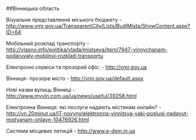 ##Вінницька область

Візуальне представлення міського бюджету - http://www.vmr.gov.ua/TransparentCity/Lists/BudjMista/ShowContent.aspx?ID=64  

Мобільний розклад транспорту - http://vlasno.info/politika/vlada/mistseva/item/7947-vinnychanam-podaruvaly-mobilnyi-rozklad-transportu  

Електронні сервіси та прозорий офіс: - http://vmr.gov.ua  

Вінниця- прозоре місто - http://vmr.gov.ua/default.aspx  

Нові назви вулиць Вінниці - http://www.myvin.com.ua/ua/news/useful/39258.html  

Електронна Вінниця: які послуги надають містянам онлайн? - http://vn.20minut.ua/IT-novyny/elektronna-vinnitsya-yaki-poslugi-nadayut-mistyanam-onlayn-10476926.html  

Система місцевих петицій - http://www.e-dem.in.ua